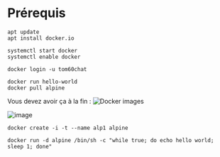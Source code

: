 # Prérequis  
  
`apt update`  
`apt install docker.io`  
  
`systemctl start docker`  
`systemctl enable docker`  
  
`docker login -u tom60chat`  
  
`docker run hello-world`  
`docker pull alpine`

Vous devez avoir ça à la fin :
![Docker images](https://user-images.githubusercontent.com/25564492/192715689-7fa95d16-2fa0-42d5-bdef-6e62c3632ec9.png)

![image](https://user-images.githubusercontent.com/25564492/192716402-e0e449b2-d35a-4b7f-b3d2-db60fb39f367.png)

`docker create -i -t --name alp1 alpine`

`docker run -d alpine /bin/sh -c "while true; do echo hello world; sleep 1; done"`
